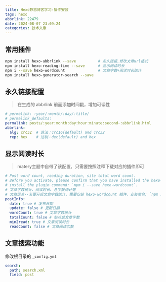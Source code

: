 ```yaml
---
title: Hexo静态博客学习-插件安装
tags: hexo
abbrlink: 22479
date: 2024-08-07 23:09:24
categories: 技术文章
---
```



## 常用插件

```bash
npm install hexo-abbrlink --save          # 永久链接,修改文章url格式
npm install hexo-reading-time --save      # 显示阅读时长
npm i --save hexo-wordcount               # 文章字数+阅读时长统计
npm install hexo-generator-search --save

```

## 永久链接配置
> 在生成的 abbrlink 前面添加时间戳，增加可读性
```yml
# permalink: :year/:month/:day/:title/
# permalink_defaults:
permalink: posts/:year:month:day:hour:minute:second-:abbrlink.html
abbrlink:
  alg: crc32  # 算法：crc16(default) and crc32
  rep: hex    # 进制：dec(default) and hex
```

## 显示阅读时长
> matery主题中自带了该配置，只需要按照注释下载对应的插件即可
```yml
# Post word count, reading duration, site total word count.
# Before you activate, please confirm that you have installed the hexo-wordcount plugin,
# install the plugin command: `npm i --save hexo-wordcount`.
# 文章字数统计、阅读时长、总字数统计等
# 文章信息--若要开启文章字数统计，需要安装 hexo-wordcount 插件，安装命令: `npm i --save hexo-wordcount`
postInfo:
  date: true # 发布日期
  update: false # 更新日期
  wordCount: true # 文章字数统计
  totalCount: false # 站点总文章字数
  min2read: true # 文章阅读时长
  readCount: false # 文章阅读次数
```

## 文章搜索功能
修改根目录的 `_config.yml`

```yml
search:
  path: search.xml
  field: post
```